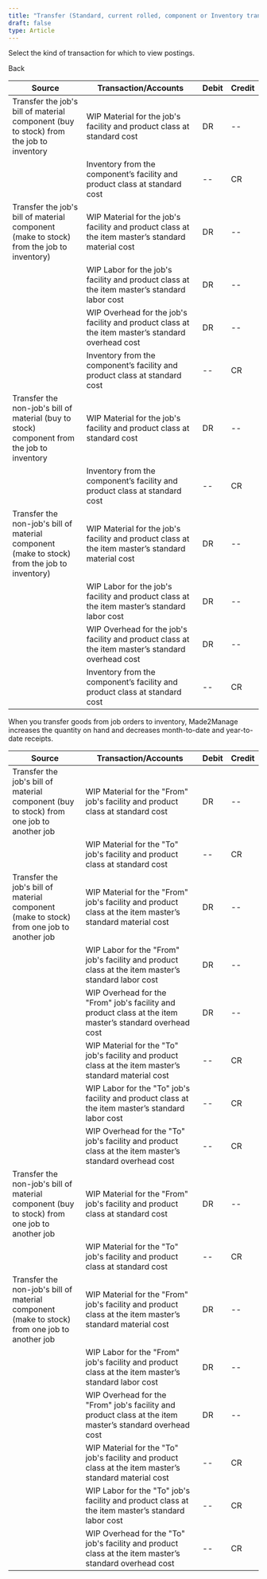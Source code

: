 ```yaml
---
title: "Transfer (Standard, current rolled, component or Inventory transactions)"
draft: false
type: Article
---
```


Select the kind of transaction for which to view postings. 

Back

| Source                                                                                       | Transaction/Accounts                                                                              | Debit | Credit |
|----------------------------------------------------------------------------------------------|---------------------------------------------------------------------------------------------------|-------|--------|
| Transfer the job's bill of material component (buy to stock) from the job to inventory       | WIP Material for the job's facility and product class at standard cost                            | DR    | --     |
|                                                                                              | Inventory from the component’s facility and product class at standard cost                        | --    | CR     |
| Transfer the job's bill of material component (make to stock) from the job to inventory)     | WIP Material for the job's facility and product class at the item master’s standard material cost | DR    | --     |
|                                                                                              | WIP Labor for the job's facility and product class at the item master’s standard labor cost       | DR    | --     |
|                                                                                              | WIP Overhead for the job's facility and product class at the item master’s standard overhead cost | DR    | --     |
|                                                                                              | Inventory from the component’s facility and product class at standard cost                        | --    | CR     |
| Transfer the non-job's bill of material (buy to stock) component from the job to inventory   | WIP Material for the job's facility and product class at standard cost                            | DR    | --     |
|                                                                                              | Inventory from the component’s facility and product class at standard cost                        | --    | CR     |
| Transfer the non-job's bill of material component (make to stock) from the job to inventory) | WIP Material for the job's facility and product class at the item master’s standard material cost | DR    | --     |
|                                                                                              | WIP Labor for the job's facility and product class at the item master’s standard labor cost       | DR    | --     |
|                                                                                              | WIP Overhead for the job's facility and product class at the item master’s standard overhead cost | DR    | --     |
|                                                                                              | Inventory from the component’s facility and product class at standard cost                        | --    | CR     |

When you transfer goods from job orders to inventory, Made2Manage increases the quantity on hand and decreases month-to-date and year-to-date receipts.

| Source                                                                                        | Transaction/Accounts                                                                                     | Debit | Credit |
|-----------------------------------------------------------------------------------------------|----------------------------------------------------------------------------------------------------------|-------|--------|
| Transfer the job's bill of material component (buy to stock) from one job to another job      | WIP Material for the "From" job's facility and product class at standard cost                            | DR    | --     |
|                                                                                               | WIP Material for the "To" job's facility and product class at standard cost                              | --    | CR     |
| Transfer the job's bill of material component (make to stock) from one job to another job     | WIP Material for the "From" job's facility and product class at the item master’s standard material cost | DR    | --     |
|                                                                                               | WIP Labor for the "From" job's facility and product class at the item master’s standard labor cost       | DR    | --     |
|                                                                                               | WIP Overhead for the "From" job's facility and product class at the item master’s standard overhead cost | DR    | --     |
|                                                                                               | WIP Material for the "To" job's facility and product class at the item master’s standard material cost   | --    | CR     |
|                                                                                               | WIP Labor for the "To" job's facility and product class at the item master’s standard labor cost         | --    | CR     |
|                                                                                               | WIP Overhead for the "To" job's facility and product class at the item master’s standard overhead cost   | --    | CR     |
| Transfer the non-job's bill of material component (buy to stock) from one job to another job  | WIP Material for the "From" job's facility and product class at standard cost                            | DR    | --     |
|                                                                                               | WIP Material for the "To" job's facility and product class at standard cost                              | --    | CR     |
| Transfer the non-job's bill of material component (make to stock) from one job to another job | WIP Material for the "From" job's facility and product class at the item master’s standard material cost | DR    | --     |
|                                                                                               | WIP Labor for the "From" job's facility and product class at the item master’s standard labor cost       | DR    | --     |
|                                                                                               | WIP Overhead for the "From" job's facility and product class at the item master’s standard overhead cost | DR    | --     |
|                                                                                               | WIP Material for the "To" job's facility and product class at the item master’s standard material cost   | --    | CR     |
|                                                                                               | WIP Labor for the "To" job's facility and product class at the item master’s standard labor cost         | --    | CR     |
|                                                                                               | WIP Overhead for the "To" job's facility and product class at the item master’s standard overhead cost   | --    | CR     |